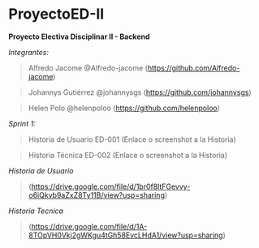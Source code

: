 # ProyectoED-II

**Proyecto Electiva Disciplinar II - Backend**

*Integrantes:*

> Alfredo Jacome @Alfredo-jacome (https://github.com/Alfredo-jacome)

> Johannys Gutiérrez @johannysgs (https://github.com/johannysgs)

> Helen Polo @helenpoloo (https://github.com/helenpoloo)

*Sprint 1:*

> Historia de Usuario ED-001 (Enlace o screenshot a la Historia)

> Historia Técnica ED-002 (Enlace o screenshot a la Historia)

*Historia de Usuario*

 > (https://drive.google.com/file/d/1br0f8ltFGevvy-o6iQkvb9aZxZ8Ty11B/view?usp=sharing)

*Historia Tecnica*
>   (https://drive.google.com/file/d/1A-8TOpVH0Vkj2gWKgu4tGh58EvcLHdA1/view?usp=sharing)
